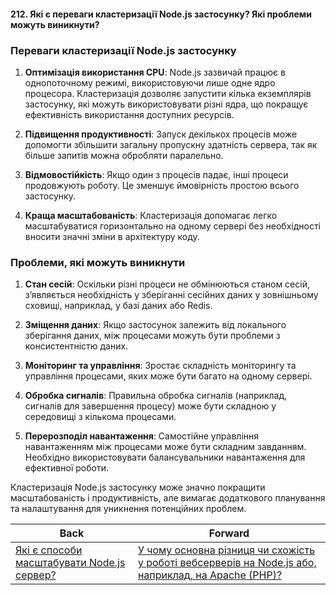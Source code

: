 #### 212. Які є переваги кластеризації Node.js застосунку? Які проблеми можуть виникнути?

### Переваги кластеризації Node.js застосунку

1. **Оптимізація використання CPU**: Node.js зазвичай працює в однопоточному режимі, використовуючи лише одне ядро процесора. Кластеризація дозволяє запустити кілька екземплярів застосунку, які можуть використовувати різні ядра, що покращує ефективність використання доступних ресурсів.

2. **Підвищення продуктивності**: Запуск декількох процесів може допомогти збільшити загальну пропускну здатність сервера, так як більше запитів можна обробляти паралельно.

3. **Відмовостійкість**: Якщо один з процесів падає, інші процеси продовжують роботу. Це зменшує ймовірність простою всього застосунку.

4. **Краща масштабованість**: Кластеризація допомагає легко масштабуватися горизонтально на одному сервері без необхідності вносити значні зміни в архітектуру коду.

### Проблеми, які можуть виникнути

1. **Стан сесій**: Оскільки різні процеси не обмінюються станом сесій, з’являється необхідність у зберіганні сесійних даних у зовнішньому сховищі, наприклад, у базі даних або Redis.

2. **Зміщення даних**: Якщо застосунок залежить від локального зберігання даних, між процесами можуть бути проблеми з консистентністю даних.

3. **Моніторинг та управління**: Зростає складність моніторингу та управління процесами, яких може бути багато на одному сервері.

4. **Обробка сигналів**: Правильна обробка сигналів (наприклад, сигналів для завершення процесу) може бути складною у середовищі з кількома процесами.

5. **Перерозподіл навантаження**: Самостійне управління навантаженням між процесами може бути складним завданням. Необхідно використовувати балансувальники навантаження для ефективної роботи.

Кластеризація Node.js застосунку може значно покращити масштабованість і продуктивність, але вимагає додаткового планування та налаштування для уникнення потенційних проблем.

| Back | Forward |
|---|---|
| [Які є способи масштабувати Node.js сервер?](/ua/senior/architecture/what-are-ways-to-scale-a-nodejs-server.md)  | [У чому основна різниця чи схожість у роботі вебсерверів на Node.js або, наприклад, на Apache (PHP)?](/ua/senior/architecture/what-is-the-main-difference-or-similarity-between-running-web-servers-on-nodejs-versus-apache-php.md) |